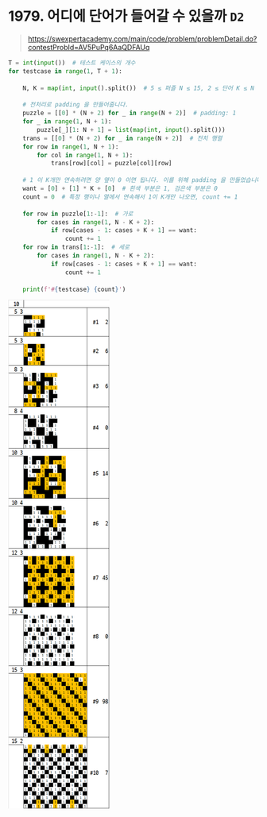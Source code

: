 # 1979. 어디에 단어가 들어갈 수 있을까 `D2`

> https://swexpertacademy.com/main/code/problem/problemDetail.do?contestProbId=AV5PuPq6AaQDFAUq

```python
T = int(input())  # 테스트 케이스의 개수
for testcase in range(1, T + 1):

    N, K = map(int, input().split())  # 5 ≤ 퍼즐 N ≤ 15, 2 ≤ 단어 K ≤ N

    # 전처리로 padding 을 만들어줍니다.
    puzzle = [[0] * (N + 2) for _ in range(N + 2)]  # padding: 1
    for _ in range(1, N + 1):
        puzzle[_][1: N + 1] = list(map(int, input().split()))
    trans = [[0] * (N + 2) for _ in range(N + 2)]  # 전치 행렬
    for row in range(1, N + 1):
        for col in range(1, N + 1):
            trans[row][col] = puzzle[col][row]

    # 1 이 K개만 연속하려면 양 옆이 0 이면 됩니다. 이를 위해 padding 을 만들었습니다.
    want = [0] + [1] * K + [0]  # 흰색 부분은 1, 검은색 부분은 0
    count = 0  # 특정 행이나 열에서 연속해서 1이 K개만 나오면, count += 1

    for row in puzzle[1:-1]:  # 가로
        for cases in range(1, N - K + 2):
            if row[cases - 1: cases + K + 1] == want:
                count += 1
    for row in trans[1:-1]:  # 세로
        for cases in range(1, N - K + 2):
            if row[cases - 1: cases + K + 1] == want:
                count += 1

    print(f'#{testcase} {count}')
```

![01979](01979_어디에단어가들어갈수있을까.assets/01979.png)